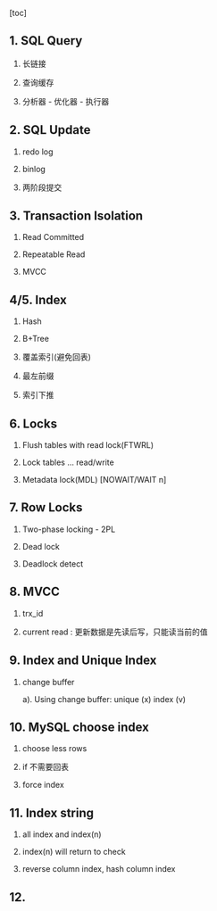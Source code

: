 [toc]

## 1. SQL Query

1. 长链接

2. 查询缓存

3. 分析器 - 优化器 - 执行器

## 2. SQL Update

1. redo log

2. binlog

3. 两阶段提交

## 3. Transaction Isolation

1. Read Committed

2. Repeatable Read

3. MVCC

## 4/5. Index

1. Hash

2. B+Tree

3. 覆盖索引(避免回表)

4. 最左前缀

5. 索引下推

## 6. Locks

1. Flush tables with read lock(FTWRL)

2. Lock tables ... read/write

3. Metadata lock(MDL) [NOWAIT/WAIT n]

## 7. Row Locks

1. Two-phase locking - 2PL

2. Dead lock

3. Deadlock detect

## 8. MVCC

1. trx_id

2. current read : 更新数据是先读后写，只能读当前的值

## 9. Index and Unique Index

1. change buffer

   a). Using change buffer: unique (x) index (v)

## 10. MySQL choose index

1. choose less rows

2. if 不需要回表

3. force index

## 11. Index string

1. all index and index(n)

2. index(n) will return to check

3. reverse column index, hash column index

## 12. 